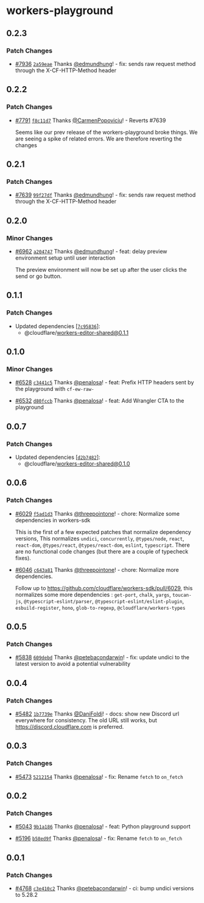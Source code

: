# workers-playground

## 0.2.3

### Patch Changes

- [#7936](https://github.com/cloudflare/workers-sdk/pull/7936) [`2a59eae`](https://github.com/cloudflare/workers-sdk/commit/2a59eaeaf93d92d56cad33d91713d0e49339b1bd) Thanks [@edmundhung](https://github.com/edmundhung)! - fix: sends raw request method through the X-CF-HTTP-Method header

## 0.2.2

### Patch Changes

- [#7791](https://github.com/cloudflare/workers-sdk/pull/7791) [`f8c11d7`](https://github.com/cloudflare/workers-sdk/commit/f8c11d7418c6feeac673c7bad909050f1b56b476) Thanks [@CarmenPopoviciu](https://github.com/CarmenPopoviciu)! - Reverts #7639

  Seems like our prev release of the workers-playground broke things. We are seeing a spike of related errors. We are therefore reverting the changes

## 0.2.1

### Patch Changes

- [#7639](https://github.com/cloudflare/workers-sdk/pull/7639) [`99f27df`](https://github.com/cloudflare/workers-sdk/commit/99f27df059c211428d4cf3cc07bb99c164d22369) Thanks [@edmundhung](https://github.com/edmundhung)! - fix: sends raw request method through the X-CF-HTTP-Method header

## 0.2.0

### Minor Changes

- [#6962](https://github.com/cloudflare/workers-sdk/pull/6962) [`a204747`](https://github.com/cloudflare/workers-sdk/commit/a204747e04afa7592d0cbb5d9fb35d9cd0b2cd49) Thanks [@edmundhung](https://github.com/edmundhung)! - feat: delay preview environment setup until user interaction

  The preview environment will now be set up after the user clicks the send or go button.

## 0.1.1

### Patch Changes

- Updated dependencies [[`7c95836`](https://github.com/cloudflare/workers-sdk/commit/7c9583695c61903838d62023402df3f9fc36f7cb)]:
  - @cloudflare/workers-editor-shared@0.1.1

## 0.1.0

### Minor Changes

- [#6528](https://github.com/cloudflare/workers-sdk/pull/6528) [`c3441c5`](https://github.com/cloudflare/workers-sdk/commit/c3441c544ea664badb34bbbdeda10a3fe6916085) Thanks [@penalosa](https://github.com/penalosa)! - feat: Prefix HTTP headers sent by the playground with `cf-ew-raw-`

- [#6532](https://github.com/cloudflare/workers-sdk/pull/6532) [`d80fccb`](https://github.com/cloudflare/workers-sdk/commit/d80fccbb41aec8e620194479e12d167685124f56) Thanks [@penalosa](https://github.com/penalosa)! - feat: Add Wrangler CTA to the playground

## 0.0.7

### Patch Changes

- Updated dependencies [[`d2b7482`](https://github.com/cloudflare/workers-sdk/commit/d2b7482cb87606b4bfa068fed9204cebc0cb7213)]:
  - @cloudflare/workers-editor-shared@0.1.0

## 0.0.6

### Patch Changes

- [#6029](https://github.com/cloudflare/workers-sdk/pull/6029) [`f5ad1d3`](https://github.com/cloudflare/workers-sdk/commit/f5ad1d3e562ce63b59f6ab136f1cdd703605bca4) Thanks [@threepointone](https://github.com/threepointone)! - chore: Normalize some dependencies in workers-sdk

  This is the first of a few expected patches that normalize dependency versions, This normalizes `undici`, `concurrently`, `@types/node`, `react`, `react-dom`, `@types/react`, `@types/react-dom`, `eslint`, `typescript`. There are no functional code changes (but there are a couple of typecheck fixes).

- [#6046](https://github.com/cloudflare/workers-sdk/pull/6046) [`c643a81`](https://github.com/cloudflare/workers-sdk/commit/c643a8193a3c0739b33d3c0072ae716bc8f1565b) Thanks [@threepointone](https://github.com/threepointone)! - chore: Normalize more dependencies.

  Follow up to https://github.com/cloudflare/workers-sdk/pull/6029, this normalizes some more dependencies : `get-port`, `chalk`, `yargs`, `toucan-js`, `@typescript-eslint/parser`, `@typescript-eslint/eslint-plugin`, `esbuild-register`, `hono`, `glob-to-regexp`, `@cloudflare/workers-types`

## 0.0.5

### Patch Changes

- [#5838](https://github.com/cloudflare/workers-sdk/pull/5838) [`609debd`](https://github.com/cloudflare/workers-sdk/commit/609debdf744569278a050070846e420ffbfac161) Thanks [@petebacondarwin](https://github.com/petebacondarwin)! - fix: update undici to the latest version to avoid a potential vulnerability

## 0.0.4

### Patch Changes

- [#5482](https://github.com/cloudflare/workers-sdk/pull/5482) [`1b7739e`](https://github.com/cloudflare/workers-sdk/commit/1b7739e0af99860aa063f01c0a6e7712ac072fdb) Thanks [@DaniFoldi](https://github.com/DaniFoldi)! - docs: show new Discord url everywhere for consistency. The old URL still works, but https://discord.cloudflare.com is preferred.

## 0.0.3

### Patch Changes

- [#5473](https://github.com/cloudflare/workers-sdk/pull/5473) [`5212154`](https://github.com/cloudflare/workers-sdk/commit/52121544698d1ffb395e0984a63ab5eb91e6f05e) Thanks [@penalosa](https://github.com/penalosa)! - fix: Rename `fetch` to `on_fetch`

## 0.0.2

### Patch Changes

- [#5043](https://github.com/cloudflare/workers-sdk/pull/5043) [`9b1a186`](https://github.com/cloudflare/workers-sdk/commit/9b1a18609753bf0ac87dc4ba3bd3c8d3600c4517) Thanks [@penalosa](https://github.com/penalosa)! - feat: Python playground support

- [#5196](https://github.com/cloudflare/workers-sdk/pull/5196) [`b58ed9f`](https://github.com/cloudflare/workers-sdk/commit/b58ed9f2e7236e0e88f936bbf946f310ca3cf37f) Thanks [@penalosa](https://github.com/penalosa)! - fix: Rename `fetch` to `on_fetch`

## 0.0.1

### Patch Changes

- [#4768](https://github.com/cloudflare/workers-sdk/pull/4768) [`c3e410c2`](https://github.com/cloudflare/workers-sdk/commit/c3e410c2797f5c59b9ea0f63c20feef643366df2) Thanks [@petebacondarwin](https://github.com/petebacondarwin)! - ci: bump undici versions to 5.28.2

